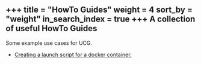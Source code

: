 +++
title = "HowTo Guides"
weight = 4
sort_by = "weight"
in_search_index = true
+++
A collection of useful HowTo Guides
----------

Some example use cases for UCG.

* <a href="script">Creating a launch script for a docker container.</a>